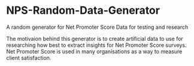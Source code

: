 # NPS-Random-Data-Generator
A random generator for Net Promoter Score Data for testing and research

The motivaion behind this generator is to create artificial data to use for researching how best to extract insights for Net Promoter Score surveys. Net Promoter Score is used in many organisations as a way to measure client satisfaction.
